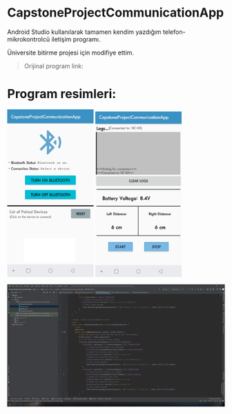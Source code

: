 # CapstoneProjectCommunicationApp
Android Studio kullanılarak tamamen kendim yazdığım telefon-mikrokontrolcü iletişim programı.

Üniversite bitirme projesi için modifiye ettim.

> Orijinal program link:

# Program resimleri:
<p float="left">
  <img src="./Resimler/Ana Ekran.png" width="200">
  <img src="./Resimler/Bağlantı Ekranı.png" width="200"> 
</p>
<img src="./Resimler/Android Studio Projesi.png" width="600"> 
